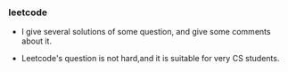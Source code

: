
### leetcode

- I give several solutions of some question,
and give some comments about it.

- Leetcode's question is not hard,and it is suitable for very CS students.
